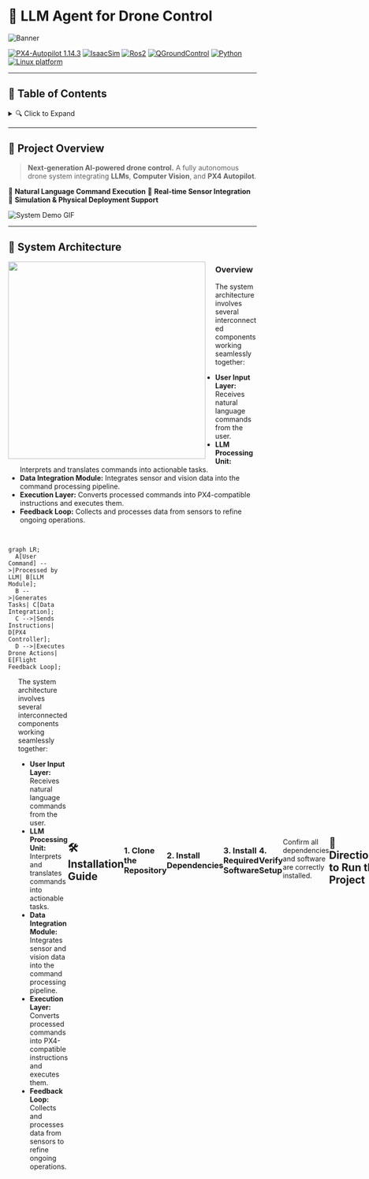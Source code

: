 # 🚀 LLM Agent for Drone Control

![Banner](https://via.placeholder.com/1200x300.png?text=LLM+Agent+for+Drone+Control)

[![PX4-Autopilot 1.14.3](https://img.shields.io/badge/PX4-Autopilot--1.14.3-green.svg)](https://docs.px4.io/main/en/releases/1.14.html)
[![IsaacSim](https://img.shields.io/badge/IsaacSim-4.5.0-silver.svg)](https://docs.isaacsim.omniverse.nvidia.com/latest/index.html)
[![Ros2](https://img.shields.io/badge/Ros2-Humble-violet.svg)](https://docs.ros.org/en/humble/Installation/Ubuntu-Install-Debs.html)
[![QGroundControl](https://img.shields.io/badge/QGroundControl-v4.4.3-yellow.svg)](https://docs.qgroundcontrol.com/master/en/qgc-user-guide/getting_started/quick_start.html)
[![Python](https://img.shields.io/badge/python-3.10-blue.svg)](https://docs.python.org/3/whatsnew/3.10.html)
[![Linux platform](https://img.shields.io/badge/platform-linux--64-orange.svg)](https://releases.ubuntu.com/22.04/)

---

## 📜 Table of Contents

<details>
  <summary>🔍 Click to Expand</summary>

1. [🌟 Project Overview](#-project-overview)
2. [📐 System Architecture](#-system-architecture)
3. [🛠️ Installation Guide](#installation-guide)
4. [🚀 Directions to Run the Project](#directions-to-run-the-project)
5. [🎯 Expected Results](#expected-results)
6. [🔍 Troubleshooting](#troubleshooting)
7. [🎥 Demo Video](#demo-video)
8. [👨‍💻 Contributors](#contributors)
9. [📜 License](#license)

</details>

---

## 🌟 Project Overview

> **Next-generation AI-powered drone control.**
> A fully autonomous drone system integrating **LLMs**, **Computer Vision**, and **PX4 Autopilot**.

🔹 **Natural Language Command Execution**
🔹 **Real-time Sensor Integration**
🔹 **Simulation & Physical Deployment Support**

![System Demo GIF](https://via.placeholder.com/800x400.gif?text=Demo+of+Drone+Control)

---

## 📐 System Architecture

<img src="https://via.placeholder.com/400x300.png?text=System+Architecture+Diagram" align="left" width="400" style="margin-right: 20px; margin-bottom: 10px;">

### Overview
The system architecture involves several interconnected components working seamlessly together:

- **User Input Layer:** Receives natural language commands from the user.
- **LLM Processing Unit:** Interprets and translates commands into actionable tasks.
- **Data Integration Module:** Integrates sensor and vision data into the command processing pipeline.
- **Execution Layer:** Converts processed commands into PX4-compatible instructions and executes them.
- **Feedback Loop:** Collects and processes data from sensors to refine ongoing operations.

<br clear="left">

<div style="display: flex; align-items: center;">
  <div style="flex: 1;">
  <div style="flex: 1;">

```mermaid
graph LR;
  A[User Command] -->|Processed by LLM| B[LLM Module];
  B -->|Generates Tasks| C[Data Integration];
  C -->|Sends Instructions| D[PX4 Controller];
  D -->|Executes Drone Actions| E[Flight Feedback Loop];
```
  </div>
  <div style="flex: 1; padding-left: 20px;">
    <p>The system architecture involves several interconnected components working seamlessly together:</p>
    <ul>
      <li><strong>User Input Layer:</strong> Receives natural language commands from the user.</li>
      <li><strong>LLM Processing Unit:</strong> Interprets and translates commands into actionable tasks.</li>
      <li><strong>Data Integration Module:</strong> Integrates sensor and vision data into the command processing pipeline.</li>
      <li><strong>Execution Layer:</strong> Converts processed commands into PX4-compatible instructions and executes them.</li>
      <li><strong>Feedback Loop:</strong> Collects and processes data from sensors to refine ongoing operations.</li>
    </ul>
  </div>
</div>

---

## 🛠️ Installation Guide

### 1. Clone the Repository
```bash
git clone https://github.com/Bapiggott/IsaacDroneControl.git
cd IsaacDroneControl
```

### 2. Install Dependencies
```bash
pip install -r requirements.txt
```

### 3. Install Required Software

| Software | Description | Installation Guide |
|----------|-------------|------------------|
| **ROS 2 Humble** | 🤖 Seamless robot operating system integration. | [Install Here](https://docs.ros.org/en/humble/Installation/Ubuntu-Install-Debs.html) |
| **NVIDIA ISAAC SIM** | 🎮 Simulate realistic drone environments. | [Install Here](https://docs.omniverse.nvidia.com/isaacsim/latest/installation/install_workstation.html) |
| **Pegasus Simulator** | ✈️ High-fidelity drone flight simulations. | [Install Here](https://pegasussimulator.github.io/PegasusSimulator/source/setup/installation.html#installing-the-pegasus-simulator) |

### 4. Verify Setup
Confirm all dependencies and software are correctly installed.

---

## 🚀 Directions to Run the Project

> [!IMPORTANT]
> Ensure all dependencies are installed before running the system. Missing dependencies may cause failures.

### 🔧 Command-Line Options

The system can be configured with the following command-line arguments:

| Argument | Short | Description | Default |
|----------|-------|-------------|---------|
| `--llm_model_name` | `-l` | Name of the language model | `deepseek-r1:8b` |
| `--vlm_model_name` | `-v` | Name of the vision model | `llama3.2-vision` |
| `--interface_port` | `-p` | Port on which the web interface runs | `http://localhost:5000` |
| `--vlm_api_url` | `-va` | API endpoint for the VLM | `http://localhost:8889` |
| `--llm_api_url` | `-la` | API endpoint for the Ollama LLM | `http://localhost:8888` |
| `--components` | `-c` | Choose which components to start (`qgroundcontrol`, `ollama`, `image_server`, or `all`) | `all` |

### 1. Start Isaac Sim World

> [!NOTE]
> The Isaac Sim world must be running before launching other components.

```bash
ISAACSIM_PYTHON isaac_sim_world.py
```

### 2. Start Main System Components
```bash
python3 start_system.py --components=all
```

#### Alternative: Run Specific Components
```bash
python3 start_system.py -c qgroundcontrol,image_server
```

### Access the Interface

> [!TIP]  
> Open the interface in a Chrome-based browser for best compatibility.
Navigate to [`http://localhost:8080`](http://localhost:8080) in your browser.

---

## 🎯 Expected Results

- 📍 **Depth Data:** Displays accurate depth estimations.
- 📊 **Mission Logs:** Visualized using [PX4 Log Analysis Tool](https://logs.px4.io/).
- 🎯 **Object Detection:** JSON files contain detection details for mission objects.

---

## 🔍 Troubleshooting

> [!WARNING]  
> If a critical issue prevents startup, check log files and restart all components.

<details>
  <summary>🛠️ Click for Common Issues & Fixes</summary>

- **Component Not Starting?** Ensure dependencies are installed and verify configurations.
- **Simulation Lag?** Allocate more system resources or lower rendering settings.
- **Interface Not Loading?** Confirm `--interface_port` is correctly set.

</details>

---

## 🎥 Demo Video

[![Watch the Demo](https://via.placeholder.com/800x400.png?text=Click+to+Watch+Demo)](https://example.com/demo)

---

## 👨‍💻 Contributors

- **Brett Piggott** - [GitHub](https://github.com/Bapiggott)

---

## 📜 License

📄 **MIT License** - See the LICENSE file for details.

![Footer Image](https://via.placeholder.com/1200x200.png?text=Thank+You+for+Visiting)

